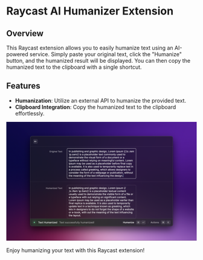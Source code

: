 # Raycast AI Humanizer Extension

## Overview

This Raycast extension allows you to easily humanize text using an AI-powered service. Simply paste your original text, click the "Humanize" button, and the humanized result will be displayed. You can then copy the humanized text to the clipboard with a single shortcut.

## Features

- **Humanization**: Utilize an external API to humanize the provided text.
- **Clipboard Integration**: Copy the humanized text to the clipboard effortlessly.

![example](metadata/ai-humanizer-1.png)

Enjoy humanizing your text with this Raycast extension!

